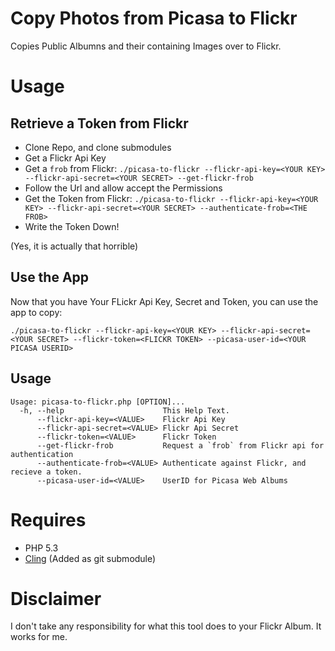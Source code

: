 # Copy Photos from Picasa to Flickr

Copies Public Albumns and their containing Images over to Flickr.

# Usage

## Retrieve a Token from Flickr

* Clone Repo, and clone submodules
* Get a Flickr Api Key
* Get a `frob` from Flickr: `./picasa-to-flickr --flickr-api-key=<YOUR KEY> --flickr-api-secret=<YOUR SECRET> --get-flickr-frob`
* Follow the Url and allow accept the Permissions
* Get the Token from Flickr: `./picasa-to-flickr --flickr-api-key=<YOUR KEY> --flickr-api-secret=<YOUR SECRET> --authenticate-frob=<THE FROB>`
* Write the Token Down!

(Yes, it is actually that horrible)

## Use the App

Now that you have Your FLickr Api Key, Secret and Token, you can use the app to copy:
    
    ./picasa-to-flickr --flickr-api-key=<YOUR KEY> --flickr-api-secret=<YOUR SECRET> --flickr-token=<FLICKR TOKEN> --picasa-user-id=<YOUR PICASA USERID>


## Usage

    Usage: picasa-to-flickr.php [OPTION]...
      -h, --help                      This Help Text.
          --flickr-api-key=<VALUE>    Flickr Api Key
          --flickr-api-secret=<VALUE> Flickr Api Secret
          --flickr-token=<VALUE>      Flickr Token
          --get-flickr-frob           Request a `frob` from Flickr api for authentication
          --authenticate-frob=<VALUE> Authenticate against Flickr, and recieve a token.
          --picasa-user-id=<VALUE>    UserID for Picasa Web Albums


# Requires

* PHP 5.3
* [Cling](https://github.com/CBeerta/Cling) (Added as git submodule)

# Disclaimer

I don't take any responsibility for what this tool does to your Flickr Album. It works for me.


